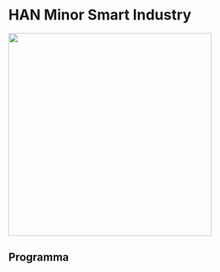 # HAN Minor Smart Industry

<img src="https://www.fme.nl/sites/default/files/afbeeldingen/Wiel_0.jpg" width="400">

## Programma




